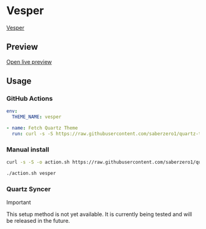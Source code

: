 # Vesper

[Vesper](https://github.com/omarrashad)

## Preview

[Open live preview](https://quartz-themes.github.io/vesper/)

## Usage

### GitHub Actions

```yaml
env:
  THEME_NAME: vesper
```

```yaml
- name: Fetch Quartz Theme
  run: curl -s -S https://raw.githubusercontent.com/saberzero1/quartz-themes/master/action.sh | bash -s -- $THEME_NAME
```

### Manual install

```bash
curl -s -S -o action.sh https://raw.githubusercontent.com/saberzero1/quartz-themes/master/action.sh

./action.sh vesper
```

### Quartz Syncer

> [!IMPORTANT]
> This setup method is not yet available. It is currently being tested and will be released in the future.
